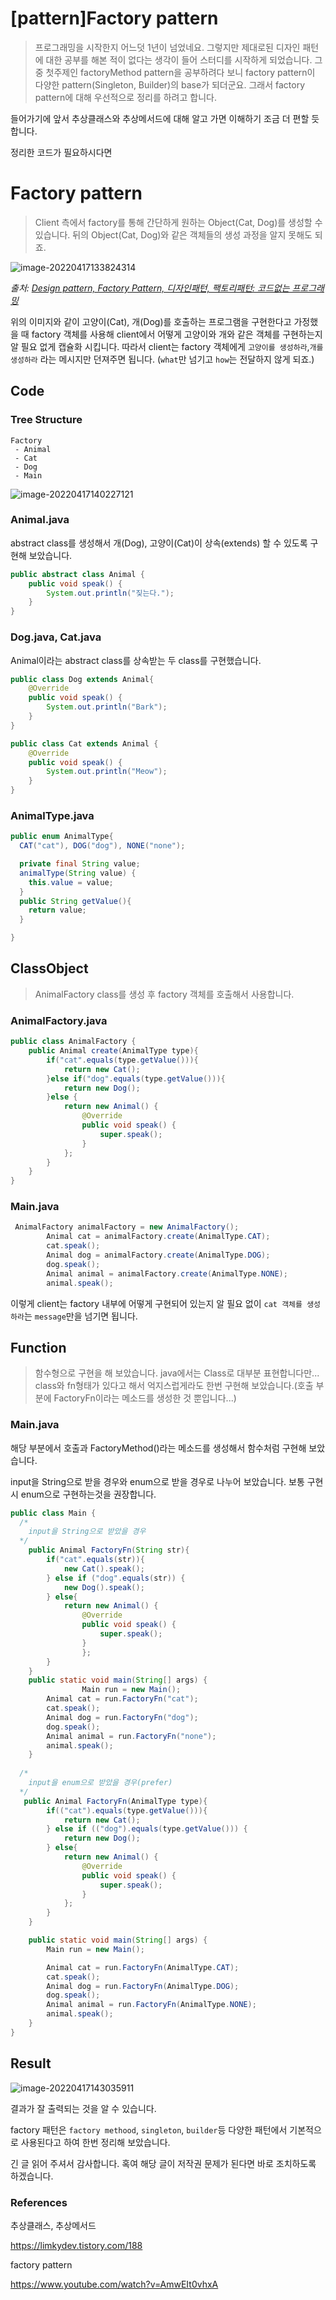 # [pattern]Factory pattern

> 프로그래밍을 시작한지 어느덧 1년이 넘었네요. 그렇지만 제대로된 디자인 패턴에 대한 공부를 해본 적이 없다는 생각이 들어 스터디를 시작하게 되었습니다. 그 중 첫주제인 factoryMethod pattern을 공부하려다 보니 factory pattern이 다양한 pattern(Singleton, Builder)의 base가 되더군요. 그래서 factory pattern에 대해 우선적으로 정리를 하려고 합니다.

들어가기에 앞서 추상클래스와 추상메서드에 대해 알고 가면 이해하기 조금 더 편할 듯 합니다.

정리한 코드가 필요하시다면 

# Factory pattern

> Client 측에서 factory를 통해 간단하게 원하는 Object(Cat, Dog)를 생성할 수 있습니다. 뒤의 Object(Cat, Dog)와 같은 객체들의 생성 과정을 알지 못해도 되죠.

![image-20220417133824314](/Users/eisen/Documents/Github/TIL/CS/Pattern/factory_pattern.assets/image-20220417133824314.png)

*출처: [Design pattern, Factory Pattern, 디자인패턴, 팩토리패턴: 코드없는 프로그래밍](https://www.youtube.com/watch?v=AmwEIt0vhxA)*

위의 이미지와 같이 고양이(Cat), 개(Dog)를 호출하는 프로그램을 구현한다고 가정했을 때 factory 객체를 사용해 client에서 어떻게 고양이와 개와 같은 객체를 구현하는지 알 필요 없게 캡슐화 시킵니다. 따라서 client는 factory 객체에게 `고양이를 생성하라`,`개를 생성하라` 라는 메시지만 던져주면 됩니다. (`what`만 넘기고 `how`는 전달하지 않게 되죠.)



## Code

### Tree Structure

````
Factory
 - Animal
 - Cat
 - Dog
 - Main
````

![image-20220417140227121](/Users/eisen/Documents/Github/TIL/CS/Pattern/factory_pattern.assets/image-20220417140227121.png)

### Animal.java

abstract class를 생성해서 개(Dog), 고양이(Cat)이 상속(extends) 할 수 있도록 구현해 보았습니다.

```java
public abstract class Animal {
    public void speak() {
        System.out.println("짖는다.");
    }
}
```

### Dog.java, Cat.java

Animal이라는 abstract class를 상속받는 두 class를 구현했습니다.

```java
public class Dog extends Animal{
    @Override
    public void speak() {
        System.out.println("Bark");
    }
}

```

```java
public class Cat extends Animal {
    @Override
    public void speak() {
        System.out.println("Meow");
    }
}
```

### AnimalType.java

```java
public enum AnimalType{
  CAT("cat"), DOG("dog"), NONE("none");

  private final String value;
  animalType(String value) {
    this.value = value;
  }
  public String getValue(){
    return value;
  }

}
```



## ClassObject

> AnimalFactory class를 생성 후 factory 객체를 호출해서 사용합니다.

### AnimalFactory.java

```java
public class AnimalFactory {
    public Animal create(AnimalType type){
        if("cat".equals(type.getValue())){
            return new Cat();
        }else if("dog".equals(type.getValue())){
            return new Dog();
        }else {
            return new Animal() {
                @Override
                public void speak() {
                    super.speak();
                }
            };
        }
    }
}
```

### Main.java

```java
 AnimalFactory animalFactory = new AnimalFactory();
        Animal cat = animalFactory.create(AnimalType.CAT);
        cat.speak();
        Animal dog = animalFactory.create(AnimalType.DOG);
        dog.speak();
        Animal animal = animalFactory.create(AnimalType.NONE);
        animal.speak();
```

이렇게 client는 factory 내부에 어떻게 구현되어 있는지 알 필요 없이 `cat 객체를 생성하라`는 `message`만을 넘기면 됩니다.



## Function

> 함수형으로 구현을 해 보았습니다. java에서는 Class로 대부분 표현합니다만... class와 fn형태가 있다고 해서 억지스럽게라도 한번 구현해 보았습니다.(호출 부분에 FactoryFn이라는 메소드를 생성한 것 뿐입니다...)

### Main.java 

해당 부분에서 호출과 FactoryMethod()라는 메소드를 생성해서 함수처럼 구현해 보았습니다.

input을 String으로 받을 경우와 enum으로 받을 경우로 나누어 보았습니다. 보통 구현 시 enum으로 구현하는것을 권장합니다.

```java
public class Main {
  /*
  	input을 String으로 받았을 경우
  */
    public Animal FactoryFn(String str){
        if("cat".equals(str)){
            new Cat().speak();
        } else if ("dog".equals(str)) {
            new Dog().speak();
        } else{
            return new Animal() {
                @Override
                public void speak() {
                    super.speak();
                }
        		};
        }
    }
    public static void main(String[] args) {
				Main run = new Main();
        Animal cat = run.FactoryFn("cat");
        cat.speak();
        Animal dog = run.FactoryFn("dog");
        dog.speak();
        Animal animal = run.FactoryFn("none");
        animal.speak();
    }
  
  /*
  	input을 enum으로 받았을 경우(prefer)
  */
   public Animal FactoryFn(AnimalType type){
        if(("cat").equals(type.getValue())){
            return new Cat();
        } else if (("dog").equals(type.getValue())) {
            return new Dog();
        } else{
            return new Animal() {
                @Override
                public void speak() {
                    super.speak();
                }
            };
        }
    }

    public static void main(String[] args) {
        Main run = new Main();

        Animal cat = run.FactoryFn(AnimalType.CAT);
        cat.speak();
        Animal dog = run.FactoryFn(AnimalType.DOG);
        dog.speak();
        Animal animal = run.FactoryFn(AnimalType.NONE);
        animal.speak();
    }
}
```

## Result

![image-20220417143035911](/Users/eisen/Documents/Github/TIL/CS/Pattern/factory_pattern.assets/image-20220417143035911.png)

결과가 잘 출력되는 것을 알 수 있습니다. 

factory 패턴은 `factory methood`, `singleton`, `builder`등 다양한 패턴에서 기본적으로 사용된다고 하여 한번 정리해 보았습니다.

긴 글 읽어 주셔서 감사합니다. 혹여 해당 글이 저작권 문제가 된다면 바로 조치하도록 하겠습니다.



### References

추상클래스, 추상메서드

https://limkydev.tistory.com/188

factory pattern

https://www.youtube.com/watch?v=AmwEIt0vhxA
